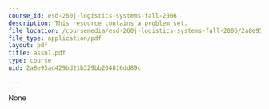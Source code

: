 ```yaml
---
course_id: esd-260j-logistics-systems-fall-2006
description: This resource contains a problem set.
file_location: /coursemedia/esd-260j-logistics-systems-fall-2006/2a8e95ad429bd21b329bb204816dd89c_assn1.pdf
file_type: application/pdf
layout: pdf
title: assn1.pdf
type: course
uid: 2a8e95ad429bd21b329bb204816dd89c

---
```

None
